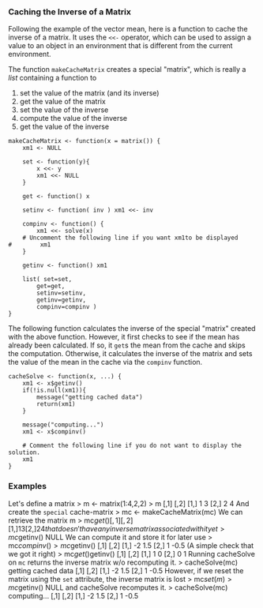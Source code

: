 ### Caching the Inverse of a Matrix

Following the example of the vector mean, here is a function to cache
the inverse of a matrix. It uses the `<<-` operator, which can be used to
assign a value to an object in an environment that is different from the
current environment.

The function `makeCacheMatrix` creates a special "matrix", which is
really a *list* containing a function to

1.  set the value of the matrix (and its inverse)
2.  get the value of the matrix
3.  set the value of the inverse
4.  compute the value of the inverse
5.  get the value of the inverse

<!-- -->

	makeCacheMatrix <- function(x = matrix()) {
    	xm1 <- NULL

    	set <- function(y){
    	    x <<- y
        	xm1 <<- NULL
    	}

    	get <- function() x

	    setinv <- function( inv ) xm1 <<- inv

 		compinv <- function() {
    	    xm1 <<- solve(x)
    	# Uncomment the following line if you want xm1to be displayed
	#        xm1
    	}

	    getinv <- function() xm1

	    list( set=set,
   			get=get,
    		setinv=setinv,
        	getinv=getinv,
            compinv=compinv )
	}

The following function calculates the inverse of the special "matrix"
created with the above function. However, it first checks to see if the
mean has already been calculated. If so, it `get`s the mean from the
cache and skips the computation. Otherwise, it calculates the inverse of
the matrix and sets the value of the mean in the cache via the `compinv`
function.

	cacheSolve <- function(x, ...) {
	    xm1 <- x$getinv()
   	 	if(!is.null(xm1)){
        	message("getting cached data")
        	return(xm1)
    	}

    	message("computing...")
    	xm1 <- x$compinv()

    	# Comment the following line if you do not want to display the solution.
    	xm1
	}

### Examples
Let's define a matrix
	> m <- matrix(1:4,2,2)
	> m
	     [,1] [,2]
	[1,]    1    3
	[2,]    2    4
And create the `special` cache-matrix
	> mc <- makeCacheMatrix(mc)
We can retrieve the matrix m
	> mc$get()
    	 [,1] [,2]
	[1,]    1    3
	[2,]    2    4
that doesn't have any inverse matrix associated with it yet
	> mc$getinv()
	NULL
We can compute it and store it for later use
	> mc$compinv()
	> mc$getinv()
	     [,1] [,2]
	[1,]   -2  1.5
	[2,]    1 -0.5
(A simple check that we got it right)
	> mc$get() %*% mc$getinv()
    	 [,1] [,2]
	[1,]    1    0
	[2,]    0    1
Running cacheSolve on `mc` returns the inverse matrix w/o recomputing it.
	> cacheSolve(mc)
	getting cached data
    	 [,1] [,2]
	[1,]   -2  1.5
	[2,]    1 -0.5
However, if we reset the matrix using the `set` attribute, the inverse matrix is lost 
	> mc$set(m)
	> mc$getinv()
	NULL
and cacheSolve recomputes it.
	> cacheSolve(mc)
	computing...
    	 [,1] [,2]
	[1,]   -2  1.5
	[2,]    1 -0.5
	
	
	
	
	
	
	